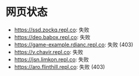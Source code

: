 # 网页状态
- https://ssd.zockq.repl.co: 失败
- https://deo.babox.repl.co: 失败
- https://game-example.rdianc.repl.co: 失败 (403)
- https://v.chavir.repl.co: 失败
- https://jsn.limkon.repl.co: 失败
- https://aro.flinthill.repl.co: 失败 (403)
